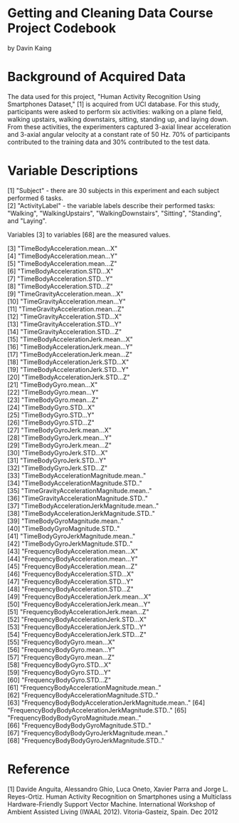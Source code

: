 # Getting and Cleaning Data Course Project Codebook 
by Davin Kaing

# Background of Acquired Data
The data used for this project, "Human Activity Recognition Using Smartphones Dataset," [1] is acquired from UCI database. For this study, participants were asked to perform six activities: walking on a plane field, walking upstairs, walking downstairs, sitting, standing up, and laying down. From these activities, the experimenters captured 3-axial linear acceleration and 3-axial angular velocity at a constant rate of 50 Hz. 70% of participants contributed to the training data and 30% contributed to the test data. 

# Variable Descriptions
 [1] "Subject" - there are 30 subjects in this experiment and each subject performed 6 tasks.                                       
 [2] "ActivityLabel" - the variable labels describe their performed tasks: "Walking", "WalkingUpstairs", "WalkingDownstairs", "Sitting", "Standing", and "Laying".                                  
 
 Variables [3] to variables [68] are the measured values. 
 
 [3] "TimeBodyAcceleration.mean...X"                    
 [4] "TimeBodyAcceleration.mean...Y"                    
 [5] "TimeBodyAcceleration.mean...Z"                    
 [6] "TimeBodyAcceleration.STD...X"                     
 [7] "TimeBodyAcceleration.STD...Y"                     
 [8] "TimeBodyAcceleration.STD...Z"                     
 [9] "TimeGravityAcceleration.mean...X"                 
[10] "TimeGravityAcceleration.mean...Y"                 
[11] "TimeGravityAcceleration.mean...Z"                 
[12] "TimeGravityAcceleration.STD...X"                  
[13] "TimeGravityAcceleration.STD...Y"                  
[14] "TimeGravityAcceleration.STD...Z"                  
[15] "TimeBodyAccelerationJerk.mean...X"                
[16] "TimeBodyAccelerationJerk.mean...Y"                
[17] "TimeBodyAccelerationJerk.mean...Z"                
[18] "TimeBodyAccelerationJerk.STD...X"                 
[19] "TimeBodyAccelerationJerk.STD...Y"                 
[20] "TimeBodyAccelerationJerk.STD...Z"                 
[21] "TimeBodyGyro.mean...X"                            
[22] "TimeBodyGyro.mean...Y"                            
[23] "TimeBodyGyro.mean...Z"                            
[24] "TimeBodyGyro.STD...X"                             
[25] "TimeBodyGyro.STD...Y"                             
[26] "TimeBodyGyro.STD...Z"                             
[27] "TimeBodyGyroJerk.mean...X"                        
[28] "TimeBodyGyroJerk.mean...Y"                        
[29] "TimeBodyGyroJerk.mean...Z"                        
[30] "TimeBodyGyroJerk.STD...X"                         
[31] "TimeBodyGyroJerk.STD...Y"                         
[32] "TimeBodyGyroJerk.STD...Z"                         
[33] "TimeBodyAccelerationMagnitude.mean.."             
[34] "TimeBodyAccelerationMagnitude.STD.."              
[35] "TimeGravityAccelerationMagnitude.mean.."          
[36] "TimeGravityAccelerationMagnitude.STD.."           
[37] "TimeBodyAccelerationJerkMagnitude.mean.."         
[38] "TimeBodyAccelerationJerkMagnitude.STD.."          
[39] "TimeBodyGyroMagnitude.mean.."                     
[40] "TimeBodyGyroMagnitude.STD.."                      
[41] "TimeBodyGyroJerkMagnitude.mean.."                 
[42] "TimeBodyGyroJerkMagnitude.STD.."                  
[43] "FrequencyBodyAcceleration.mean...X"               
[44] "FrequencyBodyAcceleration.mean...Y"               
[45] "FrequencyBodyAcceleration.mean...Z"               
[46] "FrequencyBodyAcceleration.STD...X"                
[47] "FrequencyBodyAcceleration.STD...Y"                
[48] "FrequencyBodyAcceleration.STD...Z"                
[49] "FrequencyBodyAccelerationJerk.mean...X"           
[50] "FrequencyBodyAccelerationJerk.mean...Y"           
[51] "FrequencyBodyAccelerationJerk.mean...Z"           
[52] "FrequencyBodyAccelerationJerk.STD...X"            
[53] "FrequencyBodyAccelerationJerk.STD...Y"            
[54] "FrequencyBodyAccelerationJerk.STD...Z"            
[55] "FrequencyBodyGyro.mean...X"                       
[56] "FrequencyBodyGyro.mean...Y"                       
[57] "FrequencyBodyGyro.mean...Z"                       
[58] "FrequencyBodyGyro.STD...X"                        
[59] "FrequencyBodyGyro.STD...Y"                        
[60] "FrequencyBodyGyro.STD...Z"                        
[61] "FrequencyBodyAccelerationMagnitude.mean.."        
[62] "FrequencyBodyAccelerationMagnitude.STD.."         
[63] "FrequencyBodyBodyAccelerationJerkMagnitude.mean.."
[64] "FrequencyBodyBodyAccelerationJerkMagnitude.STD.." 
[65] "FrequencyBodyBodyGyroMagnitude.mean.."            
[66] "FrequencyBodyBodyGyroMagnitude.STD.."             
[67] "FrequencyBodyBodyGyroJerkMagnitude.mean.."        
[68] "FrequencyBodyBodyGyroJerkMagnitude.STD.."  


# Reference 
[1] Davide Anguita, Alessandro Ghio, Luca Oneto, Xavier Parra and Jorge L. Reyes-Ortiz. Human Activity Recognition on Smartphones using a Multiclass Hardware-Friendly Support Vector Machine. International Workshop of Ambient Assisted Living (IWAAL 2012). Vitoria-Gasteiz, Spain. Dec 2012
